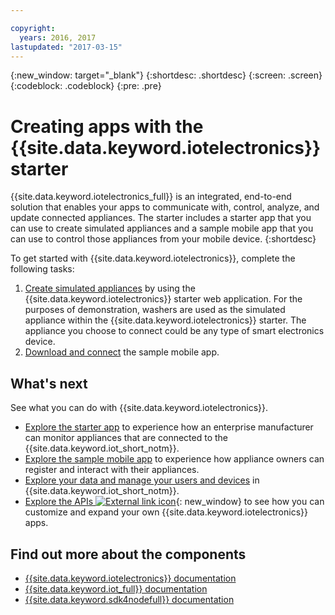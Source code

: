 ```yaml
---

copyright:
  years: 2016, 2017
lastupdated: "2017-03-15"
---
```


<!-- Common attributes used in the template are defined as follows: -->
{:new_window: target="\_blank"}
{:shortdesc: .shortdesc}
{:screen: .screen}
{:codeblock: .codeblock}
{:pre: .pre}

<!-- Note to writers - index.md and iot4egettingstarted.md are (almost) duplicates and a change to one should be made to both. index.md appears within the product app as the getting started page. iot4egettingstarted.md appears as the top level topic in the docs toc. -->

# Creating apps with the {{site.data.keyword.iotelectronics}} starter

{{site.data.keyword.iotelectronics_full}} is an integrated, end-to-end solution that enables your apps to communicate with, control, analyze, and update connected appliances. The starter includes a starter app that you can use to create simulated appliances and a sample mobile app that you can use to control those appliances from your mobile device.
{:shortdesc}

To get started with {{site.data.keyword.iotelectronics}}, complete the following tasks:

1. [Create simulated appliances](https://console.ng.bluemix.net/docs/starters/IotElectronics/iot4ecreatingappliances.html) by using the {{site.data.keyword.iotelectronics}} starter web application. For the purposes of demonstration, washers are used as the simulated appliance within the {{site.data.keyword.iotelectronics}} starter. The appliance you choose to connect could be any type of smart electronics device.
2. [Download and connect](https://console.ng.bluemix.net/docs/starters/IotElectronics/iotelectronics_config_mobile.html) the sample mobile app.


## What's next
See what you can do with {{site.data.keyword.iotelectronics}}.

- [Explore the starter app](https://console.ng.bluemix.net/docs/starters/IotElectronics/iot4ecreatingappliances.html) to experience how an enterprise manufacturer can monitor appliances that are connected to the {{site.data.keyword.iot_short_notm}}.
- [Explore the sample mobile app](https://console.ng.bluemix.net/docs/starters/IotElectronics/iotelectronics_config_mobile.html) to experience how appliance owners can register and interact with their appliances.
- [Explore your data and manage your users and devices](iotelectronics_dashboard.html) in {{site.data.keyword.iot_short_notm}}.
- [Explore the APIs ![External link icon](../../icons/launch-glyph.svg)](http://ibmiotforelectronics.mybluemix.net/public/iot4eregistrationapi.html){: new_window} to see how you can customize and expand your own {{site.data.keyword.iotelectronics}} apps.

## Find out more about the components
- [{{site.data.keyword.iotelectronics}} documentation](iotelectronics_overview.html)
- [{{site.data.keyword.iot_full}} documentation](https://console.ng.bluemix.net/docs/services/IoT/index.html)
- [{{site.data.keyword.sdk4nodefull}} documentation](https://console.ng.bluemix.net/docs/runtimes/nodejs/index.html#nodejs_runtime)
